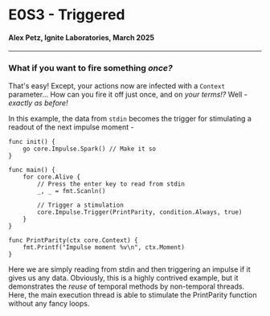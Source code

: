 # E0S3 - Triggered
#### Alex Petz, Ignite Laboratories, March 2025

---

### What if you want to fire something _once?_

That's easy!  Except, your actions now are infected with a `Context` parameter...  How can you fire
it off just once, and on _your terms!?_  Well - _exactly as before!_  

In this example, the data from `stdin` becomes the trigger for stimulating a readout of the next impulse moment -

    func init() {
        go core.Impulse.Spark() // Make it so
    }
    
    func main() {
        for core.Alive {
		    // Press the enter key to read from stdin
            _, _ = fmt.Scanln()

            // Trigger a stimulation
            core.Impulse.Trigger(PrintParity, condition.Always, true)
        }
    }
    
    func PrintParity(ctx core.Context) {
        fmt.Printf("Impulse moment %v\n", ctx.Moment)
    }

Here we are simply reading from stdin and then triggering an impulse if it gives us any data. Obviously,
this is a highly contrived example, but it demonstrates the _reuse_ of temporal methods by non-temporal
threads.  Here, the main execution thread is able to stimulate the PrintParity function without any
fancy loops.